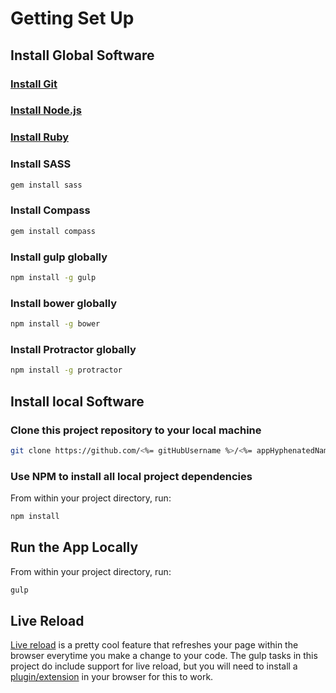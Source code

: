 # Getting Set Up

## Install Global Software

### [Install Git](http://git-scm.com/)

### [Install Node.js](http://nodejs.org/)

### [Install Ruby](https://www.ruby-lang.org/en/)

### Install SASS

```bash
gem install sass
```

### Install Compass

```bash
gem install compass
```

### Install gulp globally

```bash
npm install -g gulp
```

### Install bower globally

```bash
npm install -g bower
```

### Install Protractor globally

```bash
npm install -g protractor
```

## Install local Software

### Clone this project repository to your local machine

```bash
git clone https://github.com/<%= gitHubUsername %>/<%= appHyphenatedName %>
```

### Use NPM to install all local project dependencies

From within your project directory, run:

```bash
npm install
```

## Run the App Locally

From within your project directory, run:

```bash
gulp
```

## Live Reload

[Live reload](http://livereload.com/) is a pretty cool feature that refreshes your page within the browser everytime you make a change to your code. The gulp tasks in this project do include support for live reload, but you will need to install a [plugin/extension](http://feedback.livereload.com/knowledgebase/articles/86242-how-do-i-install-and-use-the-browser-extensions-) in your browser for this to work.
